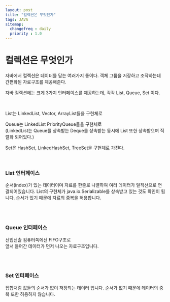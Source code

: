 ```yaml
---
layout: post
title: "컬렉션은 무엇인가"
tags: JAVA
sitemap:
  changefreq : daily
  priority : 1.0
---
```


# 컬렉션은 무엇인가

자바에서 컬렉션은 데이터를 담는 여러가지 통이다.
객체 그룹을 저장하고 조작하는데 간편화된 자료구조를 제공해준다.

자바 컬렉션에는 크게 3가지 인터페이스를 제공하는데, 각각 List, Queue, Set 이다.

<br>

List는  LinkedList, Vector, ArrayList들을 구현체로

Queue는 LinkedList PriorityQueue들을 구현체로  
(LinkedList는 Queue를 상속받는 Deque를 상속받는 동시에 List 또한 상속받으며 직렬화 되어있다.)

Set은 HashSet, LinkedHashSet, TreeSet을 구현체로 가진다.
<br><br><br>

### List 인터페이스
순서(index)가 있는 데이터이며
자료를 한줄로 나열하여 여러 데이터가 일직선으로 연결되어있습니다.
List의 구현체가 java.io.Serializable를 상속받고 있는 것도 확인이 됩니다.
순서가 있기 때문에 자료의 중복을 허용합니다.

<br><br>
### Queue 인터페이스
선입선출 컴퓨터쪽에선 FIFO구조로  
앞서 들어간 데이터가 먼저 나오는 자료구조입니다.

<br><br>
### Set 인터페이스
집합처럼 값들의 순서가 없이 저장되는 데이터 입니다.
순서가 없기 때문에 데이터의 중복 또한 허용하지 않습니다.






#
#